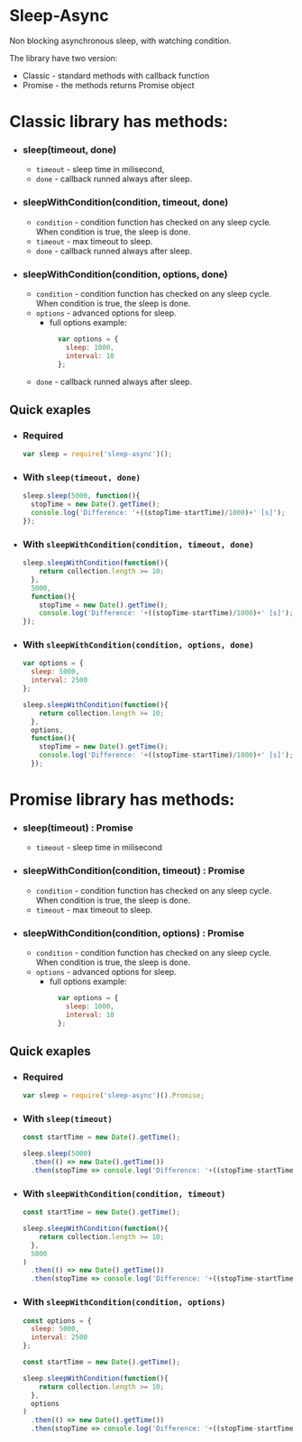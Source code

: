 Sleep-Async
===========

Non blocking asynchronous sleep, with watching condition.

The library have two version:
+ Classic - standard methods with callback function
+ Promise - the methods returns Promise object

# Classic library has methods:

- ### sleep(timeout, done)
  + `timeout` - sleep time in milisecond,
  + `done` - callback runned always after sleep.

- ### sleepWithCondition(condition, timeout, done)
  + `condition` - condition function has checked on any sleep cycle. When condition is true, the sleep is done.
  + `timeout` - max timeout to sleep. 
  + `done` - callback runned always after sleep.

- ### sleepWithCondition(condition, options, done)
  + `condition` - condition function has checked on any sleep cycle. When condition is true, the sleep is done.
  + `options` - advanced options for sleep.
    * full options example:
      ```javascript
        var options = {
          sleep: 1000,
          interval: 10
        };
      ```
  + `done` - callback runned always after sleep.


## Quick exaples

- ### Required
  ```javascript
  var sleep = require('sleep-async')();
  ```

- ### With `sleep(timeout, done)`

  ```javascript
  sleep.sleep(5000, function(){
    stopTime = new Date().getTime();
    console.log('Difference: '+((stopTime-startTime)/1000)+' [s]');
  });

  ```

- ### With `sleepWithCondition(condition, timeout, done)`

  ```javascript
  sleep.sleepWithCondition(function(){
      return collection.length >= 10;
    },
    5000,
    function(){
      stopTime = new Date().getTime();
      console.log('Difference: '+((stopTime-startTime)/1000)+' [s]');
  });
  ```

- ### With `sleepWithCondition(condition, options, done)`

  ```javascript
  var options = {
    sleep: 5000,
    interval: 2500
  };

  sleep.sleepWithCondition(function(){
      return collection.length >= 10;
    },
    options,
    function(){
      stopTime = new Date().getTime();
      console.log('Difference: '+((stopTime-startTime)/1000)+' [s]');
    });
  ```


# Promise library has methods:

- ### sleep(timeout) : Promise
  + `timeout` - sleep time in milisecond

- ### sleepWithCondition(condition, timeout) : Promise
  + `condition` - condition function has checked on any sleep cycle. When condition is true, the sleep is done.
  + `timeout` - max timeout to sleep. 

- ### sleepWithCondition(condition, options) : Promise
  + `condition` - condition function has checked on any sleep cycle. When condition is true, the sleep is done.
  + `options` - advanced options for sleep.
    * full options example:
      ```javascript
        var options = {
          sleep: 1000,
          interval: 10
        };
      ```


## Quick exaples

- ### Required
  ```javascript
  var sleep = require('sleep-async')().Promise;
  ```

- ### With `sleep(timeout)`

  ```javascript
  const startTime = new Date().getTime();

  sleep.sleep(5000)
    .then(() => new Date().getTime())
    .then(stopTime => console.log('Difference: '+((stopTime-startTime)/1000)+' [s]'));

  ```

- ### With `sleepWithCondition(condition, timeout)`

  ```javascript
  const startTime = new Date().getTime();

  sleep.sleepWithCondition(function(){
      return collection.length >= 10;
    },
    5000
  )
    .then(() => new Date().getTime())
    .then(stopTime => console.log('Difference: '+((stopTime-startTime)/1000)+' [s]'));
  ```

- ### With `sleepWithCondition(condition, options)`

  ```javascript
  const options = {
    sleep: 5000,
    interval: 2500
  };

  const startTime = new Date().getTime();

  sleep.sleepWithCondition(function(){
      return collection.length >= 10;
    },
    options
  )
    .then(() => new Date().getTime())
    .then(stopTime => console.log('Difference: '+((stopTime-startTime)/1000)+' [s]'));
  ```